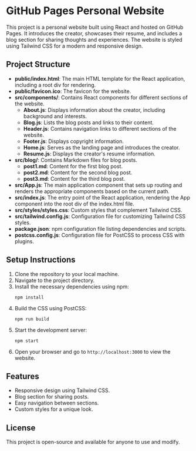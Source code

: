 # GitHub Pages Personal Website

This project is a personal website built using React and hosted on GitHub Pages. It introduces the creator, showcases their resume, and includes a blog section for sharing thoughts and experiences. The website is styled using Tailwind CSS for a modern and responsive design.

## Project Structure

- **public/index.html**: The main HTML template for the React application, including a root div for rendering.
- **public/favicon.ico**: The favicon for the website.
- **src/components/**: Contains React components for different sections of the website.
  - **About.js**: Displays information about the creator, including background and interests.
  - **Blog.js**: Lists the blog posts and links to their content.
  - **Header.js**: Contains navigation links to different sections of the website.
  - **Footer.js**: Displays copyright information.
  - **Home.js**: Serves as the landing page and introduces the creator.
  - **Resume.js**: Displays the creator's resume information.
- **src/blog/**: Contains Markdown files for blog posts.
  - **post1.md**: Content for the first blog post.
  - **post2.md**: Content for the second blog post.
  - **post3.md**: Content for the third blog post.
- **src/App.js**: The main application component that sets up routing and renders the appropriate components based on the current path.
- **src/index.js**: The entry point of the React application, rendering the App component into the root div of the index.html file.
- **src/styles/styles.css**: Custom styles that complement Tailwind CSS.
- **src/tailwind.config.js**: Configuration file for customizing Tailwind CSS styles.
- **package.json**: npm configuration file listing dependencies and scripts.
- **postcss.config.js**: Configuration file for PostCSS to process CSS with plugins.

## Setup Instructions

1. Clone the repository to your local machine.
2. Navigate to the project directory.
3. Install the necessary dependencies using npm:
   ```
   npm install
   ```
4. Build the CSS using PostCSS:
   ```
   npm run build
   ```
5. Start the development server:
   ```
   npm start
   ```
6. Open your browser and go to `http://localhost:3000` to view the website.

## Features

- Responsive design using Tailwind CSS.
- Blog section for sharing posts.
- Easy navigation between sections.
- Custom styles for a unique look.

## License

This project is open-source and available for anyone to use and modify.